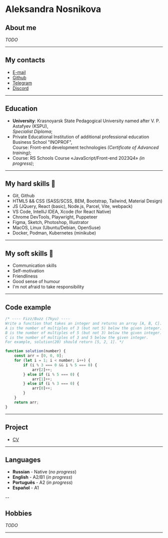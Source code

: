 
# Aleksandra Nosnikova

## About me

*TODO*

---

## My contacts

+ [E-mail](nosanya1@gmail.com)
+ [Github](https://github.com/nosanya1)
+ [Telegram](https://t.me/Aleksandra_Nosnikova)
+ [Discord](aleksandra_nosnikova_39249)

---

## Education

+ **University**: Krasnoyarsk State Pedagogical University named after V. P. Astafyev (KSPU),\
*Specialist Diploma*;
+ Private Educational Institution of additional professional education Business School "INOPROF",\
Course: Front-end development technologies *(Certificate of Advanced training)*;
+ Course: RS Schools Course «JavaScript/Front-end 2023Q4» *(in progress)*; 

---

## My hard skills :muscle:

+ Git, Github
+ HTML5 && CSS (SASS/SCSS, BEM, Bootstrap, Tailwind, Material Design)
+ JS (JQuery, React (basic), Node.js, Parcel, Vite, webpack)
+ VS Code, IntelliJ IDEA, Xcode (for React Native)
+ Chrome DevTools, Playwright, Puppeteer
+ Figma, Sketch, Photoshop, Illustrator
+ MacOS, Linux (Ubuntu/Debian, OpenSuse)
+ Docker, Podman, Kubernetes (minikube)

---

## My soft skills :angel:

+ Communication skills
+ Self-motivation
+ Friendliness
+ Good sense of humour
+ I'm not afraid to take responsibility

---

## Code example

```javascript
/* ---- Fizz/Buzz (7kyu) ----
Write a function that takes an integer and returns an array [A, B, C].
A is the number of multiples of 3 (but not 5) below the given integer.
B is the number of multiples of 5 (but not 3) below the given integer. 
C is the number of multiples of 3 and 5 below the given integer.
For example, solution(20) should return [5, 2, 1]. */

function solution(number) {
    const arr = [0, 0, 0];
    for (let i = 1; i < number; i++) {
        if (i % 3 === 0 && i % 5 === 0) {
            arr[2]++;
        } else if (i % 5 === 0) {
            arr[1]++;
        } else if (i % 3 === 0) {
            arr[0]++;
        }
    }
    return arr;
}
```
---

## Project

* [CV](https://nosanya1.github.io/rsschool-cv/cv)

---

## Languages

+ __Russian__ \- Native (*no progress*)
+ __English__ \- A2/B1 (*in progress*)
+ __Português__ \- А2 (*in progress*) 
+ __Español__ \- A1

--

## Hobbies

*TODO*

---